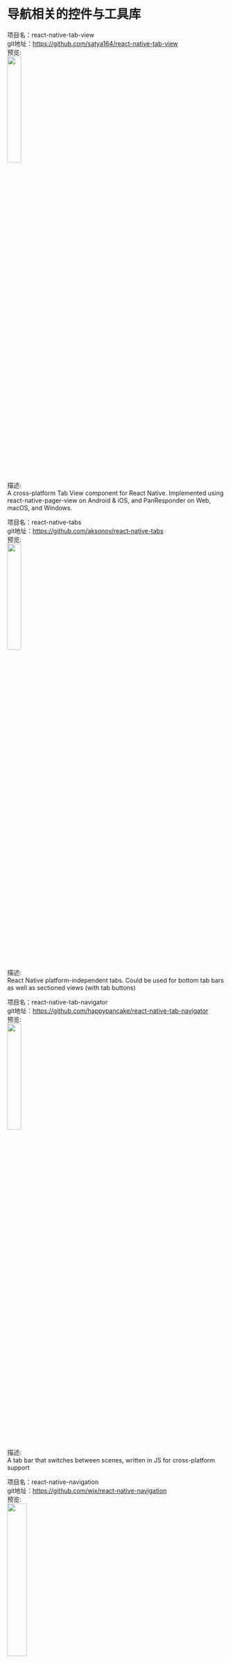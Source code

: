 # 导航相关的控件与工具库<br>



项目名：react-native-tab-view<br>
git地址：https://github.com/satya164/react-native-tab-view<br>
预览:<br>
<img src="https://raw.githubusercontent.com/satya164/react-native-tab-view/main/demo/demo.gif" width="25%"/>
<br>
描述:<br>
A cross-platform Tab View component for React Native. Implemented using react-native-pager-view on Android & iOS, and PanResponder on Web, macOS, and Windows.<br>

项目名：react-native-tabs<br>
git地址：https://github.com/aksonov/react-native-tabs<br>
预览:<br>
<img src="https://cloud.githubusercontent.com/assets/1321329/10188030/adf5532c-675c-11e5-8447-227ec38fa24f.gif" width="25%"/>
<br>
描述:<br>
React Native platform-independent tabs. Could be used for bottom tab bars as well as sectioned views (with tab buttons)<br>

项目名：react-native-tab-navigator<br>
git地址：https://github.com/happypancake/react-native-tab-navigator<br>
预览:<br>
<img src="https://github.com/happypancake/react-native-tab-navigator/raw/master/demo.gif" width="25%"/>
<br>
描述:<br>
A tab bar that switches between scenes, written in JS for cross-platform support<br>

项目名：react-native-navigation<br>
git地址：https://github.com/wix/react-native-navigation<br>
预览:<br>
<img src="https://github.com/wix/react-native/raw/master/src/videos/demo.gif?raw=true" width="30%"/>
<br>
描述:<br>
A complete native navigation solution for React Native - nav bars, tabs, drawer, modals<br>

项目名：native-navigation<br>
git地址：https://github.com/airbnb/native-navigation<br>
描述:<br>
Native navigation library for React Native applications http://airbnb.io/native-navigation/<br>


